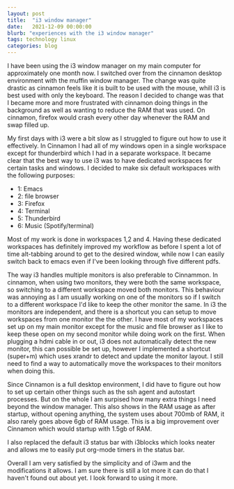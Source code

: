 ```yaml
---
layout: post
title:  "i3 window manager"
date:   2021-12-09 00:00:00
blurb: "experiences with the i3 window manager"
tags: technology linux
categories: blog
---
```


I have been using the i3 window manager on my main computer for approximately one month now. I switched over from the cinnamon desktop environment with the muffin window manager. The change was quite drastic as cinnamon feels like it is built to be used with the mouse, whill i3 is best used with only the  keyboard. The reason I decided to change was that I became more and more frustrated with cinnamon doing things in the background as well as wanting to reduce the RAM that was used. On cinnamon, firefox would crash every other day whenever the RAM and swap filled up.

My first days with i3 were a bit slow as I struggled to figure out how to use it effectively. In Cinnamon I had all of my windows open in a single workspace except for thunderbird which I had in a separate workspace. It became clear that the best way to use i3 was to have dedicated workspaces for certain tasks and windows. I decided to make six default workspaces with the following purposes:
 - 1: Emacs
 - 2: file browser
 - 3: Firefox
 - 4: Terminal
 - 5: Thunderbird
 - 6: Music (Spotify/terminal)

Most of my work is done in workspaces 1,2 and 4. Having these dedicated workspaces has definitely improved my workflow as before I spent a lot of time alt-tabbing around to get to the desired window, while now I can easily switch back to emacs even if I've been looking through five different pdfs.

The way i3 handles multiple monitors is also preferable to Cinnammon. In cinnamon, when using two monitors, they were both the same workspace, so switching to a different workspace moved both monitors. This behaviour was annoying as I am usually working on one of the monitors so if I switch to a different workspace I'd like to keep the other monitor the same. In i3 the monitors are independent, and there is a shortcut you can setup to move workspaces from one monitor the the other. I have most of my workspaces set up on my main monitor except for the music and file browser as I like to keep these open on my second monitor while doing work on the first. When plugging a hdmi cable in or out, i3 does not automatically detect the new monitor, this can possible be set up, however I implemented a shortcut (super+m) which uses xrandr to detect and update the monitor layout. I still need to find a way to automatically move the workspaces to their monitors when doing this.

Since Cinnamon is a full desktop environment, I did have to figure out how to set up certain other things such as the ssh agent and autostart processes. But on the whole I am surpised how many extra things I need beyond the window manager. This also shows in the RAM usage as after startup, without opening anything, the system uses about 700mb of RAM, it also rarely goes above 6gb of RAM usage. This is a big improvement over Cinnamon which would startup with 1.5gb of RAM.

I also replaced the default i3 status bar with i3blocks which looks neater and allows me to easily put org-mode timers in the status bar.

Overall I am very satisfied by the simplicity and of i3wm and the modifications it allows. I am sure there is still a lot more it can do that I haven't found out about yet. I look forward to using it more.